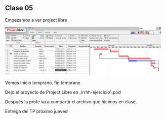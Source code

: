 ## Clase 05

Empezamos a ver project libre

![](./313-assets/ppt-73-gestion.png)

Vemos inicio temprano, fin temprano

Dejo el proyecto de Project Libre en ./rrhh-ejercicio1.pod

Después la profe va a compartir el archivo que hicimos en clase.

Entrega del TP próximo jueves!